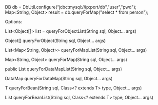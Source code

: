 
DB db = DbUtil.configure("jdbc:mysql://ip:port/db","user","pwd");
Map<String, Object> result = db.queryForMap("select * from person");

Options:

List<Object[]> list = queryForObjectList(String sql, Object... args)

Object[] queryForObject(String sql, Object... args)

List<Map<String, Object>> queryForMapList(String sql, Object... args)

Map<String, Object> queryForMap(String sql, Object... args)

public List<DataMap> queryForDataMapList(String sql, Object... args)

DataMap queryForDataMap(String sql, Object... args)

T queryForBean(String sql, Class<? extends T> type, Object... args)

List<T> queryForBeanList(String sql, Class<? extends T> type, Object... args)

